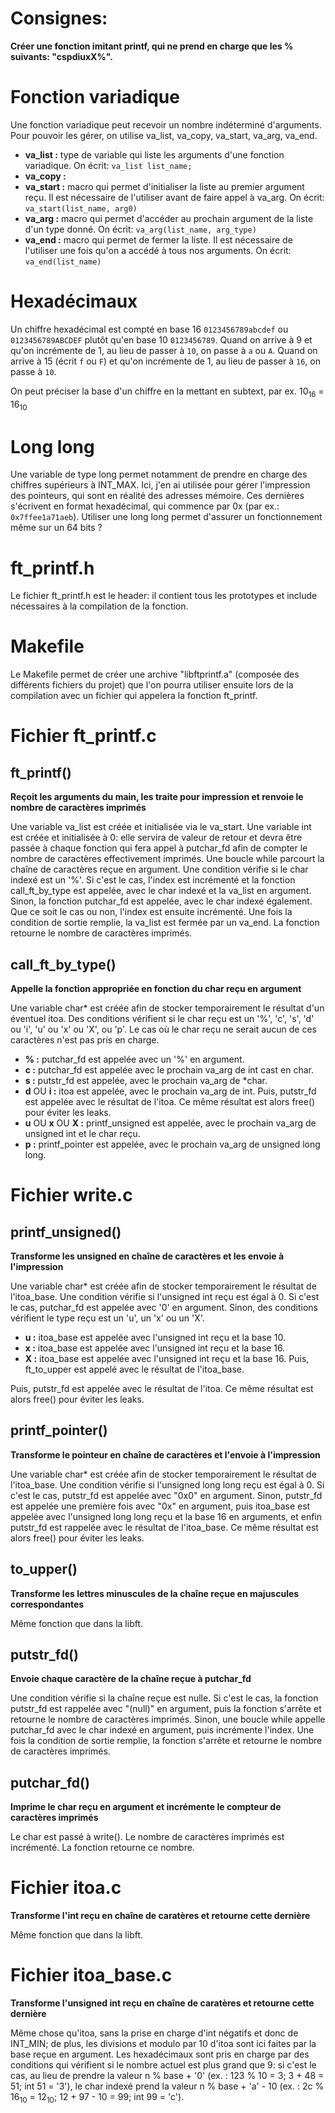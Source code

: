 # Consignes:
**Créer une fonction imitant printf, qui ne prend en charge que les % suivants: "cspdiuxX%".**

# Fonction variadique
Une fonction variadique peut recevoir un nombre indéterminé d'arguments. Pour pouvoir les gérer, on utilise va_list, va_copy, va_start, va_arg, va_end.
- **va_list :** type de variable qui liste les arguments d'une fonction variadique. On écrit: ``va_list list_name;``
- **va_copy :** 
- **va_start :** macro qui permet d'initialiser la liste au premier argument reçu. Il est nécessaire de l'utiliser avant de faire appel à va_arg. On écrit: ``va_start(list_name, arg0)``
- **va_arg :** macro qui permet d'accéder au prochain argument de la liste d'un type donné. On écrit: ``va_arg(list_name, arg_type)``
- **va_end :** macro qui permet de fermer la liste. Il est nécessaire de l'utiliser une fois qu'on a accédé à tous nos arguments. On écrit: ``va_end(list_name)``

# Hexadécimaux
Un chiffre hexadécimal est compté en base 16 ``0123456789abcdef`` ou ``0123456789ABCDEF`` plutôt qu'en base 10 ``0123456789``. Quand on arrive à 9 et qu'on incrémente de 1, au lieu de passer à ``10``, on passe à ``a`` ou ``A``. Quand on arrive à 15 (écrit ``f`` ou ``F``) et qu'on incrémente de 1, au lieu de passer à ``16``, on passe à ``10``.

On peut préciser la base d'un chiffre en la mettant en subtext, par ex. 10<sub>16</sub> = 16<sub>10</sub>

# Long long
Une variable de type long permet notamment de prendre en charge des chiffres supérieurs à INT_MAX. Ici, j'en ai utilisée pour gérer l'impression des pointeurs, qui sont en réalité des adresses mémoire. Ces dernières s'écrivent en format hexadécimal, qui commence par 0x (par ex.: ``0x7ffee1a71aeb``). Utiliser une long long permet d'assurer un fonctionnement même sur un 64 bits ?

# ft_printf.h
Le fichier ft_printf.h est le header: il contient tous les prototypes et include nécessaires à la compilation de la fonction.

# Makefile
Le Makefile permet de créer une archive "libftprintf.a" (composée des différents fichiers du projet) que l'on pourra utiliser ensuite lors de la compilation avec un fichier qui appelera la fonction ft_printf.

# Fichier ft_printf.c
## ft_printf()
**Reçoit les arguments du main, les traite pour impression et renvoie le nombre de caractères imprimés**

Une variable va_list est créée et initialisée via le va_start. Une variable int est créée et initialisée à 0: elle servira de valeur de retour et devra être passée à chaque fonction qui fera appel à putchar_fd afin de compter le nombre de caractères effectivement imprimés. 
Une boucle while parcourt la chaîne de caractères reçue en argument. Une condition vérifie si le char indexé est un '%'. Si c'est le cas, l'index est incrémenté et la fonction call_ft_by_type est appelée, avec le char indexé et la va_list en argument. Sinon, la fonction putchar_fd est appelée, avec le char indexé également. Que ce soit le cas ou non, l'index est ensuite incrémenté. Une fois la condition de sortie remplie, la va_list est fermée par un va_end. La fonction retourne le nombre de caractères imprimés. 
## call_ft_by_type()
**Appelle la fonction appropriée en fonction du char reçu en argument**

Une variable char* est créée afin de stocker temporairement le résultat d'un éventuel itoa.
Des conditions vérifient si le char reçu est un '%', 'c', 's', 'd' ou 'i', 'u' ou 'x' ou 'X', ou 'p'. Le cas où le char reçu ne serait aucun de ces caractères n'est pas pris en charge.
- **% :**
putchar_fd est appelée avec un '%' en argument.
- **c :**
putchar_fd est appelée avec le prochain va_arg de int cast en char.
- **s :**
putstr_fd est appelée, avec le prochain va_arg de *char.
- **d** OU **i :**
itoa est appelée, avec le prochain va_arg de int. Puis, putstr_fd est appelée avec le résultat de l'itoa. Ce même résultat est alors free() pour éviter les leaks.
- **u** OU **x** OU **X :**
printf_unsigned est appelée, avec le prochain va_arg de unsigned int et le char reçu.
- **p :**
printf_pointer est appelée, avec le prochain va_arg de unsigned long long.

# Fichier write.c
## printf_unsigned()
**Transforme les unsigned en chaîne de caractères et les envoie à l'impression**

Une variable char* est créée afin de stocker temporairement le résultat de l'itoa_base.
Une condition vérifie si l'unsigned int reçu est égal à 0. Si c'est le cas, putchar_fd est appelée avec '0' en argument. Sinon, des conditions vérifient le type reçu est un 'u', un 'x' ou un 'X'. 
- **u :**
itoa_base est appelée avec l'unsigned int reçu et la base 10.
- **x :**
itoa_base est appelée avec l'unsigned int reçu et la base 16.
- **X :**
itoa_base est appelée avec l'unsigned int reçu et la base 16. Puis, ft_to_upper est appelé avec le résultat de l'itoa_base.

Puis, putstr_fd est appelée avec le résultat de l'itoa. Ce même résultat est alors free() pour éviter les leaks.
## printf_pointer()
**Transforme le pointeur en chaîne de caractères et l'envoie à l'impression**

Une variable char* est créée afin de stocker temporairement le résultat de l'itoa_base.
Une condition vérifie si l'unsigned long long reçu est égal à 0. Si c'est le cas, putstr_fd est appelée avec "0x0" en argument. Sinon, putstr_fd est appelée une première fois avec "0x" en argument, puis itoa_base est appelée avec l'unsigned long long reçu et la base 16 en arguments, et enfin putstr_fd est rappelée avec le résultat de l'itoa_base. Ce même résultat est alors free() pour éviter les leaks.

## to_upper()
**Transforme les lettres minuscules de la chaîne reçue en majuscules correspondantes**

Même fonction que dans la libft.

## putstr_fd()
**Envoie chaque caractère de la chaîne reçue à putchar_fd**

Une condition vérifie si la chaîne reçue est nulle. Si c'est le cas, la fonction putstr_fd est rappelée avec "(null)" en argument, puis la fonction s'arrête et retourne le nombre de caractères imprimés. Sinon, une boucle while appelle putchar_fd avec le char indexé en argument, puis incrémente l'index. Une fois la condition de sortie remplie, la fonction s'arrête et retourne le nombre de caractères imprimés.

## putchar_fd()
**Imprime le char reçu en argument et incrémente le compteur de caractères imprimés**

Le char est passé à write(). Le nombre de caractères imprimés est incrémenté. La fonction retourne ce nombre.

# Fichier itoa.c
**Transforme l'int reçu en chaîne de caratères et retourne cette dernière**

Même fonction que dans la libft.

# Fichier itoa_base.c
**Transforme l'unsigned int reçu en chaîne de caratères et retourne cette dernière**

Même chose qu'itoa, sans la prise en charge d'int négatifs et donc de INT_MIN; de plus, les divisions et modulo par 10 d'itoa sont ici faites par la base reçue en argument. Les hexadécimaux sont pris en charge par des conditions qui vérifient si le nombre actuel est plus grand que 9: si c'est le cas, au lieu de prendre la valeur n % base + '0' (ex. : 123 % 10 = 3; 3 + 48 = 51; int 51 = '3'), le char indexé prend la valeur n % base + 'a' - 10 (ex. : 2c % 16<sub>10</sub> = 12<sub>10</sub>; 12 + 97 - 10 = 99; int 99 = 'c'). 
